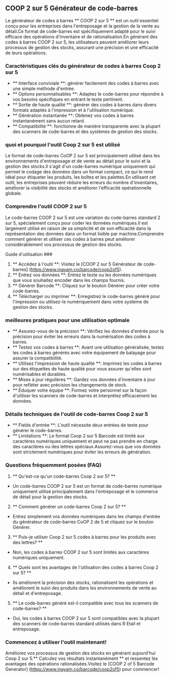 ## COOP 2 sur 5 Générateur de code-barres

Le générateur de codes à barres ** COOP 2 sur 5 ** est un outil essentiel conçu pour les entreprises dans l'entreposage et la gestion de la vente au détail.Ce format de code-barres est spécifiquement adapté pour le suivi efficace des opérations d'inventaire et de rationalisation.En générant des codes à barres COOP 2 sur 5, les utilisateurs peuvent améliorer leurs processus de gestion des stocks, assurant une précision et une efficacité de leurs opérations.

### Caractéristiques clés du générateur de codes à barres Coop 2 sur 5

- ** Interface conviviale **: générer facilement des codes à barres avec une simple méthode d'entrée.
- ** Options personnalisables **: Adaptez le code-barres pour répondre à vos besoins spécifiques en entrant le texte pertinent.
- ** Sortie de haute qualité **: générer des codes à barres dans divers formats adaptés à l'impression et à l'utilisation numérique.
- ** Génération instantanée **: Obtenez vos codes à barres instantanément sans aucun retard.
- ** Compatibilité **: fonctionne de manière transparente avec la plupart des scanners de code-barres et des systèmes de gestion des stocks.

### quoi et pourquoi l'outil Coop 2 sur 5 est utilisé

Le format de code-barres CoOP 2 sur 5 est principalement utilisé dans les environnements d'entreposage et de vente au détail pour le suivi et la gestion des stocks.Il s'agit d'un code-barres numérique uniquement qui permet le codage des données dans un format compact, ce qui le rend idéal pour étiqueter les produits, les boîtes et les palettes.En utilisant cet outil, les entreprises peuvent réduire les erreurs du nombre d'inventaires, améliorer la visibilité des stocks et améliorer l'efficacité opérationnelle globale.

### Comprendre l'outil COOP 2 sur 5

Le code-barres COOP 2 sur 5 est une variation du code-barres standard 2 sur 5, spécialement conçu pour coder les données numériques.Il est largement utilisé en raison de sa simplicité et de son efficacité dans la représentation des données dans un format lisible par machine.Comprendre comment générer et utiliser ces codes à barres peut améliorer considérablement vos processus de gestion des stocks.

Guide d'utilisation ###

1. ** Accédez à l'outil **: Visitez le [COOP 2 sur 5 Générateur de code-barres] (https://www.inayam.co/barcode/coop2of5).
2. ** Entrez vos données **: Entrez le texte ou les données numériques que vous souhaitez encoder dans les champs fournis.
3. ** Générer Barcode **: Cliquez sur le bouton Générer pour créer votre code-barres.
4. ** Télécharger ou imprimer **: Enregistrez le code-barres généré pour l'impression ou utilisez-le numériquement dans votre système de gestion des stocks.

### meilleures pratiques pour une utilisation optimale

- ** Assurez-vous de la précision **: Vérifiez les données d'entrée pour la précision pour éviter les erreurs dans la numérisation des codes à barres.
- ** Testez vos codes à barres **: Avant une utilisation généralisée, testez les codes à barres générés avec votre équipement de balayage pour assurer la compatibilité.
- ** Utilisez l'impression de haute qualité **: imprimez les codes à barres sur des étiquettes de haute qualité pour vous assurer qu'elles sont numérisables et durables.
- ** Mises à jour régulières **: Gardez vos données d'inventaire à jour pour refléter avec précision les changements de stock.
- ** Éduquer votre équipe **: Formez votre personnel sur la façon d'utiliser les scanners de code-barres et interprétez efficacement les données.

### Détails techniques de l'outil de code-barres Coop 2 sur 5

- ** Fields d'entrée **: L'outil nécessite deux entrées de texte pour générer le code-barres.
- ** Limitations **: Le format Coop 2 sur 5 Barcode est limité aux caractères numériques uniquement et peut ne pas prendre en charge des caractères ou des lettres spéciaux.Assurez-vous que vos données sont strictement numériques pour éviter les erreurs de génération.

### Questions fréquemment posées (FAQ)

1. ** Qu'est-ce qu'un code-barres Coop 2 sur 5? **
- Un code-barres COOP 2 sur 5 est un format de code-barres numérique uniquement utilisé principalement dans l'entreposage et le commerce de détail pour la gestion des stocks.

2. ** Comment générer un code-barres Coop 2 sur 5? **
- Entrez simplement vos données numériques dans les champs d'entrée du générateur de code-barres CoOP 2 de 5 et cliquez sur le bouton Générer.

3. ** Puis-je utiliser Coop 2 sur 5 codes à barres pour les produits avec des lettres? **
- Non, les codes à barres COOP 2 sur 5 sont limités aux caractères numériques uniquement.

4. ** Quels sont les avantages de l'utilisation des codes à barres Coop 2 sur 5? **
- Ils améliorent la précision des stocks, rationalisent les opérations et améliorent le suivi des produits dans les environnements de vente au détail et d'entreposage.

5. ** Le code-barres généré est-il compatible avec tous les scanners de code-barres? **
- Oui, les codes à barres COOP 2 sur 5 sont compatibles avec la plupart des scanners de code-barres standard utilisés dans R Etail et entreposage.

### Commencez à utiliser l'outil maintenant!

Améliorez vos processus de gestion des stocks en générant aujourd'hui Coop 2 sur 5.** Calculez vos résultats instantanément ** et ressentez les avantages des opérations rationalisées.Visitez le [COOP 2 of 5 Barcode Generator] (https://www.inayam.co/barcode/coop2of5) pour commencer!